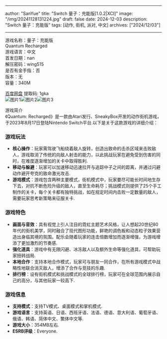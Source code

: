 
---
author: "SanYue"
title: "Switch 量子：充能版[1.0.2|XCI]"
image: "/img/20241128131224.jpg"
draft: false
date: 2024-12-03
description: "Switch 量子：充能版"
tags: [动作, 街机, 派对, 中文]
archives: ["2024/12/03"]

---

游戏名称：量子：充能版   
Quantum Recharged    
游戏语言：中文  
首发日期：nan  
解压密码：wing515  
是否有金手指：否  
版本：无   
容量：340M

[百度网盘](https://pan.baidu.com/s/1YrbAx-xBcqGYPB7JMQ6cCg) 提取码: 1gka  
![图片1](/img/456077.jpg)![图片2](/img/55668fc.jpg)![图片3](/img/1fe160.jpg)  

游戏简介  
《Quantum: Recharged》是一款由Atari发行、SneakyBox开发的动作街机游戏，于2023年8月17日登陆Nintendo Switch平台.以下是关于这款游戏的详细介绍：

### 游戏玩法
- **核心操作**：玩家需驾驶飞船绕着敌人旋转，创造出致命的击杀区域来击败敌人，游戏取消了传统的向敌人射击的能力，以此挑战玩家在避免受到伤害的同时，在难度逐渐增加的关卡中取得胜利.
- **移动与躲避**：玩家可以加速移动迅速拉开与追踪中子之间的距离，并通过闪避动作避开夸克的致命激光攻击.
- **游戏模式**：游戏包含两种主要模式，街机模式中，玩家要尽可能长时间地生存下去，对抗不断危险升级的敌人，直至生命耗尽；挑战模式则提供了25个手工制作的关卡，每个关卡都有独特挑战，如在规定时间内击败一定数量的敌人，需要玩家思考新策略来征服关卡.

### 游戏特色
- **画面与音效**：具有视觉上引人注目的霓虹主题艺术风格，让人想起20世纪80年代的街机美学，同时融合了现代图形功能，鲜艳的调色板和动态粒子效果营造出身临其境的氛围。配乐会随着玩家的连击倍数增加而逐渐增强，为游戏增添了更加激烈的节奏感.
- **强化道具**：游戏中有无限闪避、冰冻敌人以及额外生命等强化道具，可帮助玩家扭转战局.
- **本地合作**：支持本地合作模式，玩家可与朋友一同合作，在所有游戏模式中战略性地联合消灭敌人，增添了合作与竞技的乐趣.
- **排行榜**：设有街机模式和挑战模式的全球排行榜，玩家可在全球范围内展示自己的高分，与其他玩家一较高下.

### 游戏信息
- **支持模式**：支持TV模式、桌面模式和掌机模式.
- **游戏语言**：支持英语、日语、西班牙语、法语、德语、意大利语、葡萄牙语、俄语、韩语、简体中文、繁体中文等.
- **游戏大小**：354MB左右.
- **ESRB评级**：Everyone.
